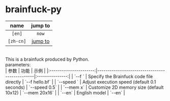 # brainfuck-py
| name                   | jump to                          |
|:----------------------:|:--------------------------------:|
| `[en]`                 |   `now`                          |
| `[zh-cn]`              |   [jump to](./README_zh-cn.md)     |
<br>
This is a brainfuck produced by Python.<br>
parameters:<br>
| 参数                   | 功能                                          | 示例         |
|:----------------------:|-----------------------------------------------|:---------------:|
| `--f <File path>`      | Specify the Brainfuck code file directly      | `--f hello.bf`  |
| `--speed <seconds>`    | Adjust execution speed (default 0.1 seconds)  | `--speed 0.5`   |
| `--mem <row>x<column>` | Customize 2D memory size (default 10x12)      | `--mem 20x16`   |
| `--en`                 | English model                                 | `--en`          |
